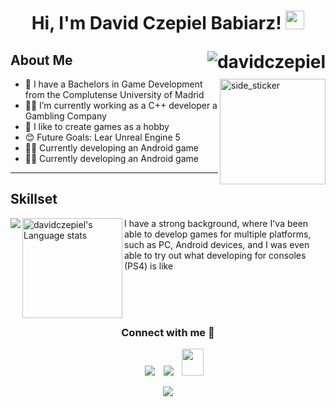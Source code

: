  
	
<h1 align="center">
Hi, I'm David Czepiel Babiarz!
  <img src="https://media.giphy.com/media/hvRJCLFzcasrR4ia7z/giphy.gif" width="30">

   <a href="https://badges.pufler.dev/visits/davidczepiel/davidczepiel"> <img align="right" alt="davidczepiel" src="https://badges.pufler.dev/visits/davidczepiel/davidczepiel"> </a>

 </h1>


## About Me

 <img align="right" height=169px alt="side_sticker" src="https://media.giphy.com/media/Ah3zHH7hvsSB2/giphy.gif" />
 
- 🏫 I have a Bachelors in Game Development from the Complutense University of Madrid
- 👨‍💻 I’m currently working as a C++ developer a Gambling Company
- 🔭 I like to create games as a hobby
- 😊 Future Goals: Lear Unreal Engine 5
- 💪🏼 Currently developing an Android game 
- 💪🏼 Currently developing an Android game 

---

<!-- STATS -->
## Skillset

<p align="center">
  <a href="https://skillicons.dev">
    <img align= "left" src="https://skillicons.dev/icons?i=unity,unrealengine,androidstudio&perline=1" />
  </a>
</p>

<a href="https://github.com/anuraghazra/github-readme-stats#gh-dark-mode-only">
	<img align="left" height=160px  src="https://github-readme-stats-git-masterrstaa-rickstaa.vercel.app/api/top-langs/?username=davidczepiel&layout=compact&langs_count=4&hide_border=true&role=owner,collaborator&theme=dark&bg_color=000000#gh-dark-mode-only" alt="davidczepiel's Language stats" />
</a>

I have a strong background, where I'va been able to develop games for multiple platforms, such as PC, Android devices, and I was even able to try out what developing for consoles (PS4) is like

<!-- CONTACT ME -->
</br>
</br>
</br>

<h3 align="center" >Connect with me 🤝 </h3>
<p align="center">
 <div align="center"  class="icons-social" style="margin-left: 10px;">
        <a   target="_blank" href="https://www.linkedin.com/in/david-czepiel-babiarz-2870b5235/">
			<img src="https://img.icons8.com/doodle/40/000000/linkedin--v2.png" style="margin-left: 10px;" ></a>
        <a style="margin-left: 10px;" target="_blank" href="">
		<img src="https://img.icons8.com/doodle/40/000000/github--v1.png"></a>
           <a style="margin-left: 10px;" target="_blank" href="https://czepieldavid@gmail.com">
		<img src="https://camo.githubusercontent.com/a6d8a862aecb6411e963408e9b3c7666ab357cdfecc14a3a13645eb489688cc8/68747470733a2f2f6564656e742e6769746875622e696f2f537570657254696e7949636f6e732f696d616765732f7376672f676d61696c5f6f6c642e737667" style=" width:35px; height:43px;"></a>
      </div>
</p>

<!-- THANK -->
<p align="center">
  <a href="https://github.com/DenverCoder1/readme-typing-svg"><img src="https://readme-typing-svg.herokuapp.com?lines=Thanks+for+visiting!!&center=true&width=380&height=45"></a>
</p>
